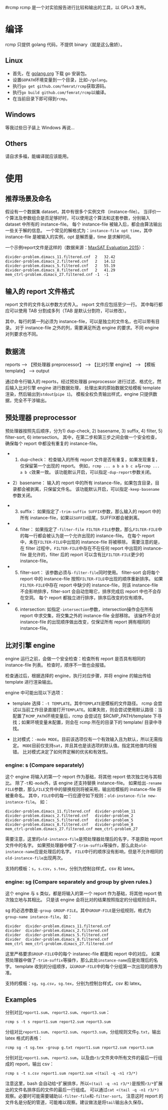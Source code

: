 #rcmp
rcmp 是一个对实验报告进行比较和输出的工具，以 GPLv3 发布。

# 编译
rcmp 只提供 golang 代码，不提供 binary（就是这么傲娇）。

## Linux
- 首先，在 [golang.org](https://golang.org) 下载 go 安装包。
- 设置`GOPATH`环境变量到一个目录，比如`~/golang`。
- 执行`go get github.com/femrat/rcmp`获取源码。
- 执行`go build github.com/femrat/rcmp`以编译。
- 在当前目录下即可得到`rcmp`。

## Windows
等我过些日子装上 Windows 再说…

## Others
请自求多福，能编译就应该能用。

# 使用
## 推荐场景及命名
假设有一个数据集 dataset，其中有很多个实例文件（instance-file）。
当评价一个算法及参数组合是否足够好时，可以使用这个算法和这套参数，分别输入 dataset 中所有的 instance-file。
每个 instance-file 被输入后，都会由算法输出一些关于解的信息。
一个常见的解格式为：`instance-file opt time`，其中 instance-file 是被输入的实例，opt 是解质量，time 是求解时间。

一个示例report文件是这样的（数据来源：[MaxSAT Evaluation 2015](http://www.maxsat.udl.cat/15/detailed/incomplete-ms-industrial-table.html)）：

	divider-problem.dimacs_11.filtered.cnf	2	32.42
	divider-problem.dimacs_2.filtered.cnf	2	14.12
	divider-problem.dimacs_5.filtered.cnf	2	55.19
	divider-problem.dimacs_8.filtered.cnf	2	41.29
	mem_ctrl-problem.dimacs_27.filtered.cnf	-1	-1


## 输入的 report 文件格式
report 文件的文件名以参数方式传入。
report 文件应包括至少一行。
其中每行都应可以使用 TAB 分割成多列（TAB 是默认分割符，可以修改）。

其中，每行的第一列必须为 instance-file，可以是独立的文件名，也可以带有目录。
对于 instance-file 之外的列，需要满足所选 engine 的要求。不同 engine 对列要求也不同。


## 数据流

reports --> 【预处理器 preprocessor】 --> 【比对引擎 engine】 --> 【模板 template】 --> output

通过命令行输入的 reports，经过预处理器 preprocessor 进行过滤、格式化，然后输入比对引擎 engine 进行数据处理，
处理出来的原始数据交给模板 template 渲染，然后输出到`stdout`(`pipe 1`)。
模板全权负责输出样式，engine 只提供数据，完全不干涉输出。

## 预处理器 preprocessor

预处理器按照先后顺序，分为1) dup-check, 2) basename, 3) suffix, 4) filter, 5) filter-sort, 6) intersection。
其中，在第二步和第三步之间会做一个安全检查，确保每个 report 中都没有重复的 instance-file。

- 1) dup-check：
检查输入的所有 report 文件是否有重复，如果发现重复，仅保留第一个出现的 report。
例如，`rcmp ... a b a b c a`与`rcmp ... a b c`效果一致。
该功能默认开启，可以指定`-dup-report`参数关闭。

- 2）basename：
输入的 report 中的所有 instance-file，如果包含目录，目录都会被剥离，只保留文件名。
该功能默认开启，可以指定`-keep-basename`参数关闭。

- 3) suffix：
如果指定了`-trim-suffix SUFFIX`参数，那么输入的 report 中的所有 instance-file，如果以`SUFFIX`结尾，SUFFIX都会被剥离。

- 4) filter：
如果指定了`-filter-file FILTER-FILE`参数，那么`FILTER-FILE`中的每一行都会被认为是一个允许出现的 instance-file。
在每个 report 中，未在`FILTER-FILE`中出现的 instance-file 将被移除。
需要注意的是，在 filter 过程中，`FILTER-FILE`中存在不在任何 report 中出现的 instance-file 是允许的，filter 后的 report 可以含有比`FILTER-FILE`更少的 instance-file。

- 5) filter-sort：
该参数必须与`-filter-file`同时使用。
filter-sort 会将每个 report 中的 instance-file 按照`FILTER-FILE`中出现的顺序重新排序。
如果`FILTER-FILE`中存在 report 中缺少的 instance-file，则该 instance-file 不会影响排序，filter-sort 会自动忽略它，排序完成后 report 中也不会存在空洞。
每个 report 都独立进行排序，排序后改变的仅有顺序。

- 6) intersection:
如指定`-intersection`参数，intersection操作会在所有 report 中求交集，将交集之外的 instance-file 全部移除。
该操作不会对 instance-file 的出现顺序做出改变，仅保证所有 report 拥有相同的 instance-file。

## 比对引擎 engine

engine 运行之前，会做一个安全检查：检查所有 report 是否具有相同的 instance-file 列表。
检查时，顺序不一致也会报错。

检查通过后，根据选择的 engine，执行对应步骤，并将 engine 的输出传给 template 进行渲染输出。

engine 中可能出现以下选项：

- template 选择：`-t TEMPLATE`。其中`TEMPLATE`是模板的文件路径。
rcmp 会尝试以当前工作目录直接打开`TEMPLATE`。如果失败，则会尝试使用默认路径：当配置了`RCMP_PATH`环境变量后，rcmp 会尝试在 $RCMP\_PATH/template 下寻找；如果环境变量未配置，则会在 rcmp 所在的目录下的 template/ 目录中寻找。

- 比对模式：`-mode MODE`。目前该选项仅有一个有效输入且为默认，所以无需指定。
`MODE`目前仅支持`sat`，并且其也是该选项的默认值。指定其他值均将报错。
比对模式决定了如何界定解的优劣和有效性。


### engine: s (Compare separately)
这个 engine 将输入的第一个 report 作为基础，将其他 report 依次独立地与其相比。
除了`-t`和`-mode`外，该 engine 还支持替换 instance-file。
如果给出`-rename FILE`参数，那么`FILE`文件中的替换规则将被采用，输出给模板的 instance-file 将被重命名。
其中，`FILE`中的每一行应遵守如下规则：`old-instance-file new-instance-file`。
如：

	divider-problem.dimacs_11.filtered.cnf	divider-problem_11
	divider-problem.dimacs_2.filtered.cnf	divider-problem_2
	divider-problem.dimacs_5.filtered.cnf	divider-problem_5
	divider-problem.dimacs_8.filtered.cnf	divider-problem_8
	mem_ctrl-problem.dimacs_27.filtered.cnf	mem_ctrl-problem_27

需要注意，这里的`old-instance-file`是预处理器处理后的名字，不是原始 report 文件中的名字。
如果预处理器中做了`-trim-suffix`等操作，那么此处`old-instance-name`应是处理后的名字。
`FILE`中行的顺序没有影响，但是不允许相同的`old-instance-file`出现两次。

支持的模板：`s`，`s.csv`，`s.tex`，分别为控制台样式，csv 和 latex。

### engine: sg (Compare separately and group by given rules.)
这个 engine 与 s 类似，都是将输入的第一个 report 作为基础，将其他 report 依次独立地与其相比。
只是该 engine 会将比对的结果按照指定的分组规则合并。

sg 的必选参数是`-group GROUP-FILE`。其中`GROUP-FILE`是分组规则，格式为`group-name instance-file`，如：

	divider  divider-problem.dimacs_11.filtered.cnf
	divider  divider-problem.dimacs_2.filtered.cnf
	divider  divider-problem.dimacs_5.filtered.cnf
	divider  divider-problem.dimacs_8.filtered.cnf
	mem_ctrl mem_ctrl-problem.dimacs_27.filtered.cnf

这里严格要求`GROUP-FILE`中的每个 instanec-file 都能和 report 中的对应。
如果预处理器中做了`-trim-suffix`等操作，那么此处`instance-name`应是处理后的名字。
template 收到的分组顺序，以`GROUP-FILE`中的每个分组第一次出现的顺序为准。

支持的模板：`sg`，`sg.csv`，`sg.tex`，分别为控制台样式，csv 和 latex。


## Examples

分别对比`report1.sum`、`report2.sum`、`report3.sum`：

	rcmp s -t s report1.sum report2.sum report3.sum

分组对比`report1.sum`、`report2.sum`、`report3.sum`，分组规则文件`g.txt`，输出 latex 格式的表格：

	rcmp sg -t sg.tex -group g.txt report1.sum report2.sum report3.sum

分别对比`report1.sum`、`report2.sum`，以及由`r3/`文件夹中所有文件的最后一行组成的 report，输出 csv：

	rcmp s -t s.csv report1.sum report2.sum <(tail -q -n1 r3/*)

注意这里，bash 会自动给`*`扩展排序，所以`<(tail -q -n1 r3/*)`是按照`r3/*`扩展出的文件名排序后的文件的最后一行组成。
可以通过`cat <(tail -q -n1 r3/*)`观察。必要时可能需要辅助以`-filter-file`和`-filter-sort`。
注意这时 report 的文件名是分配的管道，可能难以观察。建议做法是将`tail`输出永久保存。
